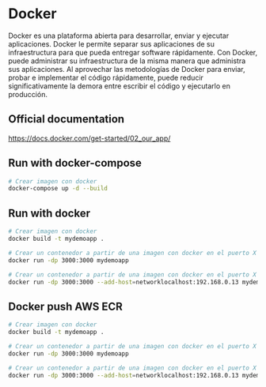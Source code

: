 # Docker

Docker es una plataforma abierta para desarrollar, enviar y ejecutar aplicaciones. Docker le permite separar sus aplicaciones de su infraestructura para que pueda entregar software rápidamente. Con
Docker, puede administrar su infraestructura de la misma manera que administra sus aplicaciones. Al aprovechar las metodologías de Docker para enviar, probar e implementar el código rápidamente, puede
reducir significativamente la demora entre escribir el código y ejecutarlo en producción.

## Official documentation

https://docs.docker.com/get-started/02_our_app/

## Run with docker-compose

```bash
# Crear imagen con docker
docker-compose up -d --build
```

## Run with docker

```bash
# Crear imagen con docker
docker build -t mydemoapp .

# Crear un contenedor a partir de una imagen con docker en el puerto X
docker run -dp 3000:3000 mydemoapp

# Crear un contenedor a partir de una imagen con docker en el puerto X incluye un argumento extra
docker run -dp 3000:3000 --add-host=networklocalhost:192.168.0.13 mydemoapp
```

## Docker push AWS ECR
```bash
# Crear imagen con docker
docker build -t mydemoapp .

# Crear un contenedor a partir de una imagen con docker en el puerto X
docker run -dp 3000:3000 mydemoapp

# Crear un contenedor a partir de una imagen con docker en el puerto X incluye un argumento extra
docker run -dp 3000:3000 --add-host=networklocalhost:192.168.0.13 mydemoapp
```